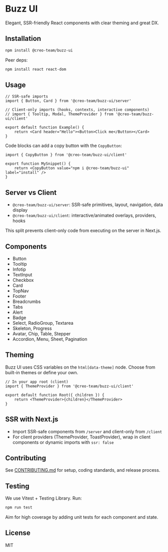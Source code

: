 # Buzz UI

Elegant, SSR-friendly React components with clear theming and great DX.

## Installation

```bash
npm install @creo-team/buzz-ui
```

Peer deps:

```bash
npm install react react-dom
```

## Usage

```tsx
// SSR-safe imports
import { Button, Card } from '@creo-team/buzz-ui/server'

// Client-only imports (hooks, contexts, interactive components)
// import { Tooltip, Modal, ThemeProvider } from '@creo-team/buzz-ui/client'

export default function Example() {
	return <Card header="Hello"><Button>Click me</Button></Card>
}
```

Code blocks can add a copy button with the `CopyButton`:

```tsx
import { CopyButton } from '@creo-team/buzz-ui/client'

export function MySnippet() {
	return <CopyButton value="npm i @creo-team/buzz-ui" label="install" />
}
```

## Server vs Client

- `@creo-team/buzz-ui/server`: SSR-safe primitives, layout, navigation, data display
- `@creo-team/buzz-ui/client`: interactive/animated overlays, providers, hooks

This split prevents client-only code from executing on the server in Next.js.

## Components

- Button
- Tooltip
- Infotip
- TextInput
- Checkbox
- Card
- TopNav
- Footer
 - Breadcrumbs
 - Tabs
 - Alert
 - Badge
 - Select, RadioGroup, Textarea
 - Skeleton, Progress
 - Avatar, Chip, Table, Stepper
 - Accordion, Menu, Sheet, Pagination

## Theming

Buzz UI uses CSS variables on the `html[data-theme]` node. Choose from built-in themes or define your own.

```tsx
// In your app root (client)
import { ThemeProvider } from '@creo-team/buzz-ui/client'

export default function Root({ children }) {
	return <ThemeProvider>{children}</ThemeProvider>
}
```

## SSR with Next.js

- Import SSR-safe components from `/server` and client-only from `/client`
- For client providers (ThemeProvider, ToastProvider), wrap in client components or dynamic imports with `ssr: false`

## Contributing

See [CONTRIBUTING.md](./CONTRIBUTING.md) for setup, coding standards, and release process.

## Testing

We use Vitest + Testing Library. Run:

```bash
npm run test
```

Aim for high coverage by adding unit tests for each component and state.

## License

MIT
